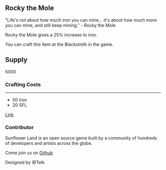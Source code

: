 ## Rocky the Mole

"Life's not about how much iron you can mine... it's about how much more you can mine, and still keep mining." - Rocky the Mole

Rocky the Mole gives a 25% increase to iron.

You can craft this item at the Blacksmith in the game.

## Supply

5000

### Crafting Costs

---

- 50 Iron
- 20 SFL

[Link](https://docs.sunflower-land.com/crafting-guide)

### Contributor

Sunflower Land is an open source game built by a community of hundreds of developers and artists across the globe.

Come join us on [Github](https://github.com/sunflower-land/sunflower-land)

Designed by @Telk
